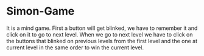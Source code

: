 # Simon-Game
It is a mind game. First a button will get blinked, we have to remember it and click on it to go to next level. When we go to next level we have to click on the buttons that blinked on previous levels from the first level and the one at current level in the same order to win the current level.
